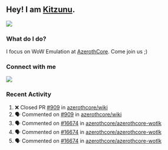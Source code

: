 ## Hey! I am [Kitzunu](https://Github.com/Kitzunu).

<!--<a href="https://github-readme-stats.kitzunu.vercel.app/api?username=Kitzunu&show_icons=true&theme=dark">
  <img align="center" src="https://github-readme-stats.kitzunu.vercel.app/api?username=Kitzunu&show_icons=true&theme=dark" />
</a>-->
<a href="https://github-readme-stats.kitzunu.vercel.app/api?username=Kitzunu&show_icons=true&theme=dark">
  <img align="center" src="https://github-readme-stats.vercel.app/api/top-langs/?username=Kitzunu&layout=compact&theme=dark" />
</a>

### What do I do?

I focus on WoW Emulation at [AzerothCore](https://Github.com/AzerothCore). Come join us ;)

### Connect with me
[![](https://img.shields.io/badge/AzerothCore%20Discord-Connect%20with%20me!-green)](https://discord.com/invite/gkt4y2x)

### Recent Activity

<!--START_SECTION:activity-->
1. ❌ Closed PR [#909](https://github.com/azerothcore/wiki/pull/909) in [azerothcore/wiki](https://github.com/azerothcore/wiki)
2. 🗣 Commented on [#909](https://github.com/azerothcore/wiki/issues/909) in [azerothcore/wiki](https://github.com/azerothcore/wiki)
3. 🗣 Commented on [#16674](https://github.com/azerothcore/azerothcore-wotlk/issues/16674) in [azerothcore/azerothcore-wotlk](https://github.com/azerothcore/azerothcore-wotlk)
4. 🗣 Commented on [#16674](https://github.com/azerothcore/azerothcore-wotlk/issues/16674) in [azerothcore/azerothcore-wotlk](https://github.com/azerothcore/azerothcore-wotlk)
5. 🗣 Commented on [#16674](https://github.com/azerothcore/azerothcore-wotlk/issues/16674) in [azerothcore/azerothcore-wotlk](https://github.com/azerothcore/azerothcore-wotlk)
<!--END_SECTION:activity-->
